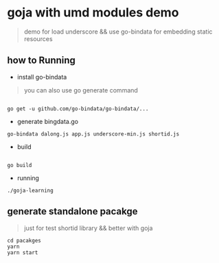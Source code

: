 # goja with umd modules demo

> demo for load underscore && use go-bindata  for embedding static resources

## how to Running

* install go-bindata

> you can also use go generate command

```code

go get -u github.com/go-bindata/go-bindata/...
```

* generate bingdata.go

```code
go-bindata dalong.js app.js underscore-min.js shortid.js
```

* build

```code

go build
```

* running

```code
./goja-learning
```

## generate standalone pacakge

> just for test shortid library && better with goja

```code
cd pacakges
yarn 
yarn start
```
